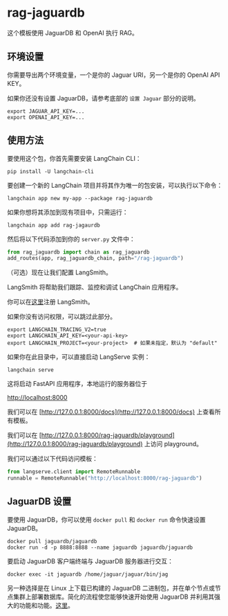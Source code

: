 # rag-jaguardb

这个模板使用 JaguarDB 和 OpenAI 执行 RAG。

## 环境设置

你需要导出两个环境变量，一个是你的 Jaguar URI，另一个是你的 OpenAI API KEY。

如果你还没有设置 JaguarDB，请参考底部的 `设置 Jaguar` 部分的说明。

```shell
export JAGUAR_API_KEY=...
export OPENAI_API_KEY=...
```

## 使用方法

要使用这个包，你首先需要安装 LangChain CLI：

```shell
pip install -U langchain-cli
```

要创建一个新的 LangChain 项目并将其作为唯一的包安装，可以执行以下命令：

```shell
langchain app new my-app --package rag-jaguardb
```

如果你想将其添加到现有项目中，只需运行：

```shell
langchain app add rag-jagaurdb
```

然后将以下代码添加到你的 `server.py` 文件中：

```python
from rag_jaguardb import chain as rag_jaguardb
add_routes(app, rag_jaguardb_chain, path="/rag-jaguardb")
```

（可选）现在让我们配置 LangSmith。

LangSmith 将帮助我们跟踪、监控和调试 LangChain 应用程序。

你可以在[这里](https://smith.langchain.com/)注册 LangSmith。

如果你没有访问权限，可以跳过此部分。

```shell
export LANGCHAIN_TRACING_V2=true
export LANGCHAIN_API_KEY=<your-api-key>
export LANGCHAIN_PROJECT=<your-project>  # 如果未指定，默认为 "default"
```

如果你在此目录中，可以直接启动 LangServe 实例：

```shell
langchain serve
```

这将启动 FastAPI 应用程序，本地运行的服务器位于

[http://localhost:8000](http://localhost:8000)

我们可以在 [http://127.0.0.1:8000/docs](http://127.0.0.1:8000/docs) 上查看所有模板。

我们可以在 [http://127.0.0.1:8000/rag-jaguardb/playground](http://127.0.0.1:8000/rag-jaguardb/playground) 上访问 playground。

我们可以通过以下代码访问模板：

```python
from langserve.client import RemoteRunnable
runnable = RemoteRunnable("http://localhost:8000/rag-jaguardb")
```

## JaguarDB 设置

要使用 JaguarDB，你可以使用 `docker pull` 和 `docker run` 命令快速设置 JaguarDB。

```shell
docker pull jaguardb/jaguardb 
docker run -d -p 8888:8888 --name jaguardb jaguardb/jaguardb
```

要启动 JaguarDB 客户端终端与 JaguarDB 服务器进行交互：

```shell 
docker exec -it jaguardb /home/jaguar/jaguar/bin/jag
```

另一种选择是在 Linux 上下载已构建的 JaguarDB 二进制包，并在单个节点或节点集群上部署数据库。简化的流程使您能够快速开始使用 JaguarDB 并利用其强大的功能和功能。[这里](http://www.jaguardb.com/download.html)。